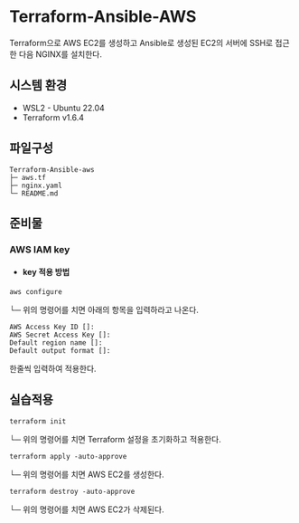 # Terraform-Ansible-AWS
Terraform으로 AWS EC2를 생성하고 Ansible로 생성된 EC2의 서버에 SSH로 접근한 다음 NGINX를 설치한다.


## 시스템 환경


- WSL2 - Ubuntu 22.04
- Terraform v1.6.4
## 파일구성
```
Terraform-Ansible-aws  
├─ aws.tf
├─ nginx.yaml
└─ README.md
```
## 준비물

### AWS IAM key    

* #### key 적용 방법 <br>
```
aws configure
```
└─ 위의 명령어를 치면 아래의 항목을 입력하라고 나온다.
```
AWS Access Key ID []: 
AWS Secret Access Key []: 
Default region name []: 
Default output format []:
```

한줄씩 입력하여 적용한다.


## 실습적용
```
terraform init
```
└─ 위의 명령어를 치면 Terraform 설정을 초기화하고 적용한다.
```
terraform apply -auto-approve
```
└─ 위의 명령어를 치면 AWS EC2를 생성한다.
```
terraform destroy -auto-approve
```
└─ 위의 명령어를 치면 AWS EC2가 삭제된다.
